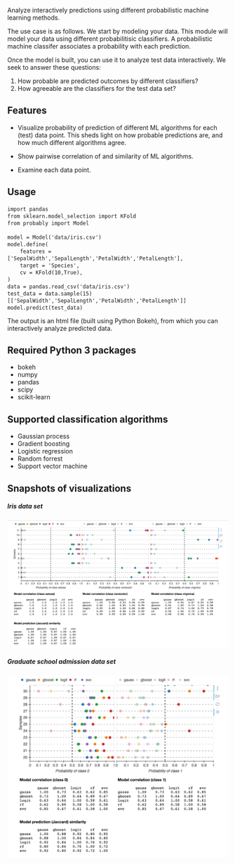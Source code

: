 Analyze interactively predictions using different probabilistic machine learning methods.

The use case is as follows. We start by modeling your data. This module will model your data using different probabilitisic classifiers.  A probabilistic machine classifer associates a probability with each prediction.

Once the model is built, you can use it to analyze test data interactively. We seek to answer these questions:

1. How probable are predicted outcomes by different classifiers?
2. How agreeable are the classifiers for the test data set?

## Features

- Visualize probability of prediction of different ML algorithms for each (test) data point.
This sheds light on how probable predictions are, and how much different algorithms agree.

- Show pairwise correlation of and similarity of ML algorithms.

- Examine each data point.


## Usage

```
import pandas
from sklearn.model_selection import KFold
from probably import Model

model = Model('data/iris.csv')
model.define(
	features = ['SepalWidth','SepalLength','PetalWidth','PetalLength'],
	target = 'Species',
	cv = KFold(10,True),
)
data = pandas.read_csv('data/iris.csv')
test_data = data.sample(15)[['SepalWidth','SepalLength','PetalWidth','PetalLength']]
model.predict(test_data)
```

The output is an html file (built using Python Bokeh), from which you can
interactively analyze predicted data.

## Required Python 3 packages

- bokeh
- numpy
- pandas
- scipy
- scikit-learn

## Supported classification algorithms

- Gaussian process
- Gradient boosting
- Logistic regression
- Random forrest
- Support vector machine

## Snapshots of visualizations

##### Iris data set
<img src="Figs/probably_iris.png">

##### Graduate school admission data set
<img src="Figs/probably_admission.png">